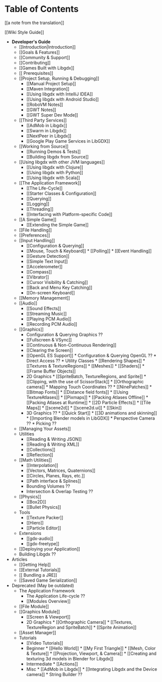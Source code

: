 # Table of Contents
[[a note from the translation]]

[[Wiki Style Guide]]

  * **Developer's Guide**
    * [[Introduction|Introduction]]
    * [[Goals & Features]]
    * [[Community & Support]]
    * [[Contributing]]
    * [[Games Built with Libgdx]]
    * [[ Prerequisites]]
    * [[Project Setup, Running & Debugging]]
      * [[Manual Project Setup]]
      * [[Maven Integration]]
      * [[Using libgdx with IntelliJ IDEA]]
      * [[Using libgdx with Android Studio]]
      * [[RoboVM Notes]]
      * [[GWT Notes]]
      * [[GWT Super Dev Mode]]
    * [[Third Party Services]]
      * [[AdMob in Libgdx]]
      * [[Swarm in Libgdx]]
      * [[NextPeer in Libgdx]]
      * [[Google Play Game Services in LibGDX]]
    * [[Working from Source]]
      * [[Running Demos & Tests]]
      * [[Building libgdx from Source]]
    * [[Using libgdx with other JVM languages]]
      * [[Using libgdx with Clojure]]
      * [[Using libgdx with Python]]
      * [[Using libgdx with Scala]]
    * [[The Application Framework]]
      * [[The Life-Cycle]]
      * [[Starter Classes & Configuration]]
      * [[Querying]]
      * [[Logging]]
      * [[Threading]]
      * [[Interfacing with Platform-specific Code]]
    * [[A Simple Game]]
      * [[Extending the Simple Game]]
    * [[File Handling]]
    * [[Preferences]]
    * [[Input Handling]]
      * [[Configuration & Querying]]
      * [[Mouse, Touch & Keyboard]]
            * [[Polling]]
            * [[Event Handling]]
      * [[Gesture Detection]]
      * [[Simple Text Input]]
      * [[Accelerometer]]
      * [[Compass]]
      * [[Vibrator]]
      * [[Cursor Visibility & Catching]]
      * [[Back and Menu Key Catching]]
      * [[On-screen Keyboard]]
    * [[Memory Management]]
    * [[Audio]]
      * [[Sound Effects]]
      * [[Streaming Music]]
      * [[Playing PCM Audio]]
      * [[Recording PCM Audio]]
    * [[Graphics]]
      * Configuration & Querying Graphics ??
      * [[Fullscreen & VSync]]
      * [[Continuous & Non-Continuous Rendering]]
      * [[Clearing the Screen]]
      * [[OpenGL ES Support]]
            * Configuration & Querying OpenGL ??
            * Direct Access ??
            * Utility Classes
              * [[Rendering Shapes]]
              * [[Textures & TextureRegions]]
              * [[Meshes]]
              * [[Shaders]]
              * [[Frame Buffer Objects]]
      * 2D Graphics
            * [[SpriteBatch, TextureRegions, and Sprite]]
            * [[Clipping, with the use of ScissorStack]]
            * [[Orthographic camera]]
            * Mapping Touch Coordinates ??
            * [[NinePatches]]
            * [[Bitmap Fonts]]
              * [[Distance field fonts]]
            * [[Using TextureAtlases]]
            * [[Pixmaps]]
            * [[Packing Atlases Offline]]
            * [[Packing Atlases at Runtime]]
            * [[2D Particle Effects]]
            * [[Tile Maps]]
            * [[scene2d]]
              * [[scene2d.ui]]
              * [[Skin]]
      * 3D Graphics ??
            * [[Quick Start]]
            * [[3D animations and skinning]]
            * [[Importing Blender models in LibGDX]]
            * Perspective Camera ??
            * Picking ??
    * [[Managing Your Assets]]
    * Utilities
      * [[Reading & Writing JSON]]
      * [[Reading & Writing XML]]
      * [[Collections]]
      * [[Reflection]]
    * [[Math Utilities]]
      * [[Interpolation]]
      * [[Vectors, Matrices, Quaternions]]
      * [[Circles, Planes, Rays, etc.]]
      * [[Path interface & Splines]]
      * Bounding Volumes ??
      * Intersection & Overlap Testing ??
    * [[Physics]]
      * [[Box2D]]
      * [[Bullet Physics]]
    * Tools
      * [[Texture Packer]]
      * [[Hiero]]
      * [[Particle Editor]]
    * Extensions
      * [[gdx-audio]]
      * [[gdx-freetype]]
    * [[Deploying your Application]]
    * Building Libgdx ??
  * Articles
    * [[Getting Help]]
    * [[External Tutorials]]
    * [[ Bundling a JRE]]
    * [[Saved Game Serialization]]
  * Deprecated (May be outdated)
    * The Application Framework
      * The Application Life-cycle ??
      * [[Modules Overview]]
    * [[File Module]]
    * [[Graphics Module]]
      * [[Screen & Viewport]]
      * 2D Graphics
            * [[Orthographic Camera]]
            * [[Textures, TextureRegion and SpriteBatch]]
            * [[Sprite Animation]]
    * [[Asset Manager]]
    * Tutorials
      * [[Video Tutorials]]
      * Beginner
            * [[Hello World]]
            * [[My First Triangle]]
            * [[Mesh, Color & Texture]]
            * [[Projection, Viewport, & Camera]]
            * [[Creating and texturing 3d models in Blender for Libgdx]]
      * Intermediate
            * [[Actions]]
      * Misc
            * [[AdMob in Libgdx]]
            * [[Integrating Libgdx and the Device camera]]
            * String Builder ??
